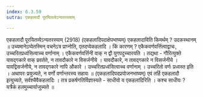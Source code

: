 ```yaml
---
index: 6.3.59
sutra: एकहलादौ पूरयितव्येऽन्यतरस्याम्

---
```

एकहलादौ पूरयितव्येऽन्यतरस्याम् (2918) (एकहलादिपदाक्षेपभाष्यम्) एकहलादाविति किमर्थम् ? उदकस्थानम् ॥ उच्यमानेऽप्येतस्मिन् वचनेऽत्र प्राप्नोति, एतदप्येकहलादि । किं कारणम् ? एकैकवर्णवर्त्तित्वाद्वाचः, उच्चरितप्रध्वंसित्वाच्च वर्णानाम् । एकैकवर्णवर्त्तिनी वाक् न द्वौ युगपदुच्चारयति । तद्यथा  -  गौरित्युक्ते यावद्गकारे वाक् प्रवर्तते, न तावदौकारे न विसर्जनीये । यावदौकारे, न तावद्गकारे न विसर्जनीये । यावद्विसर्जनीये, न तावद्गकारे नापि औकारे । उच्चरितप्रध्वंसित्वाच्च वर्णानाम् । उच्चरितो वर्णः प्रध्वस्त इति । अथापरः प्रयुज्यते, न वर्णो वर्णान्तरस्य सहायः ॥ (एकहलादिपदप्रयोजनभाष्यम्) एवं तर्हि एकहलादौ इत्युच्यते, सर्वश्चैवैकहलादिः । तत्र प्रकर्षगतिर्विज्ञास्यते  -  साधीयो य एकहलादिरिति । कश्च साधीयः ? यत्रैकं हलमुच्चार्याजुच्यते ॥